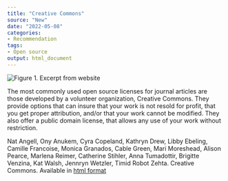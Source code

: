 ```yaml
---
title: "Creative Commons"
source: "New"
date: "2022-05-08"
categories:
- Recommendation
tags:
- Open source
output: html_document
---
```


![Figure 1. Excerpt from website](http://www.pmean.com/new-images/22/creative-commons-01.png)

<div class="notes">

The most commonly used open source licenses for journal articles are those developed by a volunteer organization, Creative Commons. They provide options that can insure that your work is not resold for profit, that you get proper attribution, and/or that your work cannot be modified. They also offer a public domain license, that allows any use of your work without restriction.


Nat Angell, Ony Anukem, Cyra Copeland, Kathryn Drew, Libby Ebeling, Camille Francoise, Monica Granados, Cable Green, Mari Moreshead, Alison Pearce, Marlena Reimer, Catherine Stihler, Anna Tumadottir, Brigitte Venzina, Kat Walsh, Jennryn Wetzler, Timid Robot Zehta. Creative Commons. Available in [html format][cre1]

[cre1]: https://creativecommons.org/

</div>